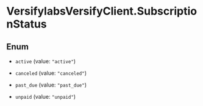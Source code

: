 # VersifylabsVersifyClient.SubscriptionStatus

## Enum


* `active` (value: `"active"`)

* `canceled` (value: `"canceled"`)

* `past_due` (value: `"past_due"`)

* `unpaid` (value: `"unpaid"`)


